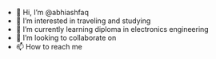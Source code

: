 - 👋 Hi, I’m @abhiashfaq
- 👀 I’m interested in traveling and studying
- 🌱 I’m currently learning diploma in electronics engineering
- 💞️ I’m looking to collaborate on 
- 📫 How to reach me 

<!---
abhiashfaq/abhiashfaq is a ✨ special ✨ repository because its `README.md` (this file) appears on your GitHub profile.
You can click the Preview link to take a look at your changes.
--->
